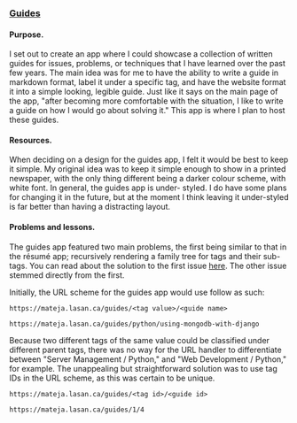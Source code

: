 ### [Guides](https://mateja.lasan.ca/guides)

#### Purpose.

I set out to create an app where I could showcase a collection of written guides for issues,
problems, or techniques that I have learned over the past few years. The main idea was for me to
have the ability to write a guide in markdown format, label it under a specific tag, and have the
website format it into a simple looking, legible guide. Just like it says on the main page of the
app, "after becoming more comfortable with the situation, I like to write a guide on how I would go
about solving it." This app is where I plan to host these guides.

#### Resources.

When deciding on a design for the guides app, I felt it would be best to keep it simple. My
original idea was to keep it simple enough to show in a printed newspaper, with the only thing
different being a darker colour scheme, with white font. In general, the guides app is under-
styled. I do have some plans for changing it in the future, but at the moment I think leaving it
under-styled is far better than having a distracting layout.

#### Problems and lessons.

The guides app featured two main problems, the first being similar to that in the résumé app;
recursively rendering a family tree for tags and their sub-tags. You can read about the solution to the first issue [here](). The other issue stemmed directly
from the first.

Initially, the URL scheme for the guides app would use follow as such:

`https://mateja.lasan.ca/guides/<tag value>/<guide name>`

`https://mateja.lasan.ca/guides/python/using-mongodb-with-django`

Because two different tags of the same value could be classified under different parent tags, there
was no way for the URL handler to differentiate between "Server Management / Python," and "Web
Development / Python," for example. The unappealing but straightforward solution was to use tag IDs
in the URL scheme, as this was certain to be unique.

`https://mateja.lasan.ca/guides/<tag id>/<guide id>`

`https://mateja.lasan.ca/guides/1/4`
